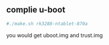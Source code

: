 ## complie u-boot ##

```bash
#./make.sh rk3288-ntablet-870a
```

you would get uboot.img and trust.img



